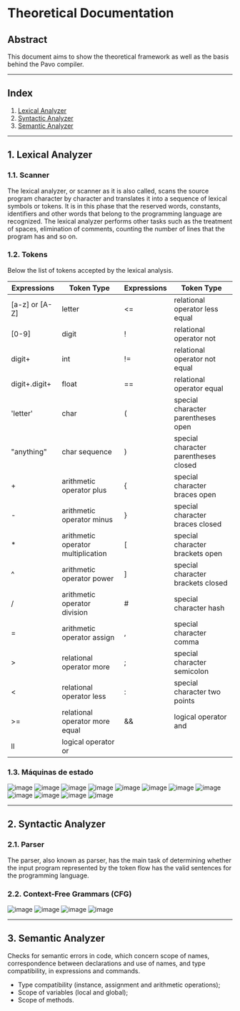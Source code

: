 # Theoretical Documentation
## Abstract
This document aims to show the theoretical framework as well as the basis behind the Pavo compiler.

*******
## Index
 1. [Lexical Analyzer](#analisador-lexico)
 2. [Syntactic Analyzer](#analisador-sintatico)
 3. [Semantic Analyzer](#analisador-semantico)

*******
<div id='analisador-lexico'/>  

## 1. Lexical Analyzer

### 1.1. Scanner
The lexical analyzer, or scanner as it is also called, scans the source program character by character and translates it into a sequence of lexical symbols or tokens. It is in this phase that the reserved words, constants, identifiers and other words that belong to the programming language are recognized. The lexical analyzer performs other tasks such as the treatment of spaces, elimination of comments, counting the number of lines that the program has and so on.

### 1.2. Tokens
Below the list of tokens accepted by the lexical analysis.

| Expressions | Token Type | Expressions| Token Type |
| ------ | ------ | ------ | ------
| [a-z] or [A-Z]  | letter | <= | relational operator less equal|
| [0-9] | digit | ! | relational operator not |
| digit+ | int | != | relational operator not equal |
| digit+.digit+ | float | == | relational operator equal | 
| 'letter' | char | ( | special character parentheses open |
| "anything" | char sequence | ) | special character parentheses closed |
| + | arithmetic operator plus | { | special character braces open |
| - | arithmetic operator minus | } | special character braces closed |
| * | arithmetic operator multiplication| [ | special character brackets open |
| ^ | arithmetic operator power | ] | special character brackets closed |     
| / | arithmetic operator division | # | special character hash |           
| = | arithmetic operator assign | , | special character comma |   
| > | relational operator more | ; | special character semicolon |     
| < | relational operator less | : | special character two points |
| >= | relational operator more equal | && | logical operator and |
| ll | logical operator or |

### 1.3. Máquinas de estado

![image](https://user-images.githubusercontent.com/70172712/116269896-000f6600-a755-11eb-9324-fc5c98009c0c.png)
![image](https://user-images.githubusercontent.com/70172712/116270009-19b0ad80-a755-11eb-8c8a-8d2289c58da4.png)
![image](https://user-images.githubusercontent.com/70172712/116270527-8e83e780-a755-11eb-9a7c-f725ac4e26e5.png)
![image](https://user-images.githubusercontent.com/70172712/116270704-b5dab480-a755-11eb-8a97-09cff8a9aa32.png)
![image](https://user-images.githubusercontent.com/70172712/116270793-ca1eb180-a755-11eb-988e-4ec794bea1d0.png)
![image](https://user-images.githubusercontent.com/70172712/116270886-e3bff900-a755-11eb-8db7-23bbe7844b4f.png)
![image](https://user-images.githubusercontent.com/70172712/116270944-f1757e80-a755-11eb-9982-4bbdfaec02f1.png)
![image](https://user-images.githubusercontent.com/70172712/116271029-00f4c780-a756-11eb-88bd-f8e951368a22.png)
![image](https://user-images.githubusercontent.com/70172712/116271108-0fdb7a00-a756-11eb-9060-5560a3e86db0.png)
![image](https://user-images.githubusercontent.com/70172712/116271168-1cf86900-a756-11eb-8231-84079af6e17b.png)
![image](https://user-images.githubusercontent.com/70172712/116271233-2d104880-a756-11eb-886e-20c53073cbaf.png)
![image](https://user-images.githubusercontent.com/70172712/116271396-53ce7f00-a756-11eb-9f9e-79482892a6d3.png)

*******
<div id='analisador-sintatico'/>  

## 2. Syntactic Analyzer
### 2.1. Parser
The parser, also known as parser, has the main task of determining whether the input program represented by the token flow has the valid sentences for the programming language.
### 2.2. Context-Free Grammars (CFG)
![image](https://user-images.githubusercontent.com/70172712/116501033-3993be80-a886-11eb-83f5-e7e12006b3b9.png)
![image](https://user-images.githubusercontent.com/70172712/116501096-5a5c1400-a886-11eb-9d0d-03cd4b6d7d97.png)
![image](https://user-images.githubusercontent.com/70172712/116501125-67790300-a886-11eb-9760-43e60bbac370.png)
![image](https://user-images.githubusercontent.com/70172712/116501132-6fd13e00-a886-11eb-8b5e-fede1b68a6e8.png)

*******
<div id='analisador-semantico'/>  

## 3. Semantic Analyzer
Checks for semantic errors in code, which concern scope of names, correspondence between declarations and use of names, and type compatibility, in expressions and commands.
- Type compatibility (instance, assignment and arithmetic operations);
- Scope of variables (local and global);
- Scope of methods. 
